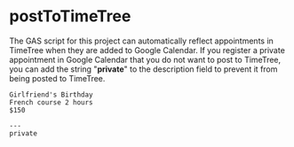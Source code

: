 # postToTimeTree

The GAS script for this project can automatically reflect appointments in TimeTree when they are added to Google Calendar.
If you register a private appointment in Google Calendar that you do not want to post to TimeTree, you can add the string "**private**" to the description field to prevent it from being posted to TimeTree.
```
Girlfriend's Birthday
French course 2 hours
$150

---
private
```
